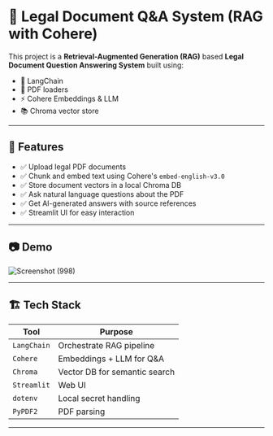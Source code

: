 # 🧠 Legal Document Q&A System (RAG with Cohere)

This project is a **Retrieval-Augmented Generation (RAG)** based **Legal Document Question Answering System** built using:

- 🦜 LangChain 
- 📄 PDF loaders
- ⚡ Cohere Embeddings & LLM
- 📚 Chroma vector store

---

## 📌 Features

- ✅ Upload legal PDF documents
- ✅ Chunk and embed text using Cohere's `embed-english-v3.0`
- ✅ Store document vectors in a local Chroma DB
- ✅ Ask natural language questions about the PDF
- ✅ Get AI-generated answers with source references
- ✅ Streamlit UI for easy interaction

---

## 📷 Demo

![Screenshot (998)](https://github.com/user-attachments/assets/ca920179-ae77-4b82-a5fa-7825d385c61b)

<!-- Add your own screenshot if needed -->

---

## 🏗️ Tech Stack

| Tool           | Purpose                          |
|----------------|----------------------------------|
| `LangChain`    | Orchestrate RAG pipeline         |
| `Cohere`       | Embeddings + LLM for Q&A         |
| `Chroma`       | Vector DB for semantic search    |
| `Streamlit`    | Web UI                           |
| `dotenv`       | Local secret handling            |
| `PyPDF2`       | PDF parsing                      |

---
